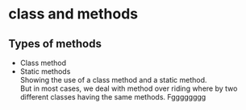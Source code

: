 # class and methods
## Types of methods
- Class method 
- Static methods <br />
Showing the use of a class method and a static method.<br />
But in most cases, we deal with method over riding where by two different classes having the same methods.
Fgggggggg
